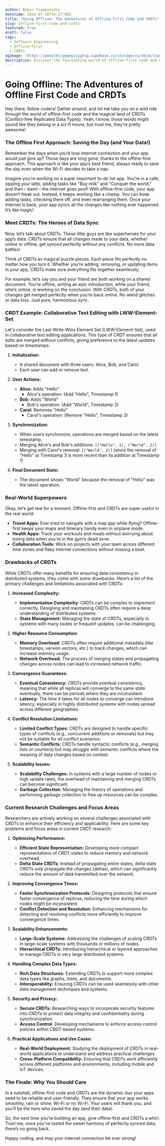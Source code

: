 ```yaml
---
author: Nikos Tsompanidis
datetime: 2024-07-16T19:17:00Z
title: "Going Offline: The Adventures of Offline First Code and CRDTs"
slug: offline-first-code-and-crdts
featured: true
draft: false
tags:
  - Software Engineering
  - Offline-First
  - CRDTs
ogImage: "https://pewylbljypgmyciygfsg.supabase.co/storage/v1/object/public/photos/nikos-tsompanidis-blog-ogImage.webp"
description: Discover the fascinating world of offline-first code and CRDTs in my latest blog post. Learn how CRDTs work to ensure data consistency in distributed systems, even when you're offline. We break down their benefits, real-life applications, and the current challenges researchers are tackling to enhance their efficiency.
---
```


# Going Offline: The Adventures of Offline First Code and CRDTs

Hey there, fellow coders! Gather around, and let me take you on a wild ride through the world of offline-first code and the magical land of CRDTs (Conflict-free Replicated Data Types). Yeah, I know, those words might sound like they belong in a sci-fi movie, but trust me, they’re pretty awesome!

### The Offline First Approach: Saving the Day (and Your Data!)

Remember the days when you’d lose internet connection and your app would just give up? Those days are long gone, thanks to the offline-first approach. This approach is like your app’s best friend, always ready to save the day even when the Wi-Fi decides to take a nap.

Imagine you're working on a super important to-do list app. You’re in a cafe, sipping your latte, adding tasks like "Buy milk" and "Conquer the world," and then – bam! – the internet goes poof! With offline-first code, your app doesn’t freak out. Instead, it keeps working like a champ. You can keep adding tasks, checking them off, and even rearranging them. Once your internet is back, your app syncs all the changes like nothing ever happened. It’s like magic!

### Meet CRDTs: The Heroes of Data Sync

Now, let’s talk about CRDTs. These little guys are like superheroes for your app’s data. CRDTs ensure that all changes made to your data, whether online or offline, get synced perfectly without any conflicts. No more data battles!

Think of CRDTs as magical puzzle pieces. Each piece fits perfectly no matter how you turn it. Whether you’re adding, removing, or updating items in your app, CRDTs make sure everything fits together seamlessly.

For example, let’s say you and your friend are both working on a shared document. You’re offline, writing an epic introduction, while your friend, who’s online, is working on the conclusion. With CRDTs, both of your changes get merged perfectly when you’re back online. No weird glitches or data loss. Just pure, harmonious sync.

### CRDT Example: Collaborative Text Editing with LWW-Element-Set

Let's consider the Last-Write-Wins Element Set (LWW-Element-Set), used in collaborative text editing applications. This type of CRDT ensures that all edits are merged without conflicts, giving preference to the latest updates based on timestamps.

1. **Initialization:**

   - A shared document with three users: Alice, Bob, and Carol.
   - Each user can add or remove text.

2. **User Actions:**

   - **Alice:** Adds "Hello"
     - Alice's operation: (Add "Hello", Timestamp 1)
   - **Bob:** Adds "World"
     - Bob's operation: (Add "World", Timestamp 2)
   - **Carol:** Removes "Hello"
     - Carol's operation: (Remove "Hello", Timestamp 3)

3. **Synchronization:**

   - When users synchronize, operations are merged based on the latest timestamp.
   - Merging Alice's and Bob's additions: `[("Hello", 1), ("World", 2)]`
   - Merging with Carol's removal: `[("World", 2)]` (since the removal of "Hello" at Timestamp 3 is more recent than its addition at Timestamp 1)

4. **Final Document State:**
   - The document shows "World" because the removal of "Hello" was the latest operation.

### Real-World Superpowers

Okay, let’s get real for a moment. Offline-first and CRDTs are super useful in the real world:

- **Travel Apps:** Ever tried to navigate with a map app while flying? Offline-first keeps your maps and itinerary handy even in airplane mode.
- **Health Apps:** Track your workouts and meals without worrying about losing data when you’re in the gym’s dead zone.
- **Collaboration Tools:** Work on projects with your team across different time zones and flaky internet connections without missing a beat.

### Drawbacks of CRDTs

While CRDTs offer many benefits for ensuring data consistency in distributed systems, they come with some drawbacks. Here’s a list of the primary challenges and limitations associated with CRDTs:

1. **Increased Complexity:**

   - **Implementation Complexity:** CRDTs can be complex to implement correctly. Designing and maintaining CRDTs often require a deep understanding of distributed systems.
   - **State Management:** Managing the state of CRDTs, especially in systems with many nodes or frequent updates, can be challenging.

2. **Higher Resource Consumption:**

   - **Memory Overhead:** CRDTs often require additional metadata (like timestamps, version vectors, etc.) to track changes, which can increase memory usage.
   - **Network Overhead:** The process of merging states and propagating changes across nodes can lead to increased network traffic.

3. **Convergence Guarantees:**

   - **Eventual Consistency:** CRDTs provide eventual consistency, meaning that while all replicas will converge to the same state eventually, there can be periods where they are inconsistent.
   - **Latency:** The time it takes for all nodes to converge can introduce latency, especially in highly distributed systems with nodes spread across different geographies.

4. **Conflict Resolution Limitations:**

   - **Limited Conflict Types:** CRDTs are designed to handle specific types of conflicts (e.g., concurrent additions or removals) but may not be suitable for all conflict scenarios.
   - **Semantic Conflicts:** CRDTs handle syntactic conflicts (e.g., merging lists or counters) but may struggle with semantic conflicts where the meaning of data changes based on context.

5. **Scalability Issues:**
   - **Scalability Challenges:** In systems with a large number of nodes or high update rates, the overhead of maintaining and merging CRDTs can become significant.
   - **Garbage Collection:** Managing the history of operations and performing garbage collection to free up resources can be complex.

### Current Research Challenges and Focus Areas

Researchers are actively working on several challenges associated with CRDTs to enhance their efficiency and applicability. Here are some key problems and focus areas in current CRDT research:

1. **Optimizing Performance:**

   - **Efficient State Representation:** Developing more compact representations of CRDT states to reduce memory and network overhead.
   - **Delta State CRDTs:** Instead of propagating entire states, delta state CRDTs only propagate the changes (deltas), which can significantly reduce the amount of data transmitted over the network.

2. **Improving Convergence Times:**

   - **Faster Synchronization Protocols:** Designing protocols that ensure faster convergence of replicas, reducing the time during which nodes might be inconsistent.
   - **Conflict Detection and Resolution:** Enhancing mechanisms for detecting and resolving conflicts more efficiently to improve convergence times.

3. **Scalability Enhancements:**

   - **Large-Scale Systems:** Addressing the challenges of scaling CRDTs in large-scale systems with thousands or millions of nodes.
   - **Hierarchical CRDTs:** Introducing hierarchical or layered approaches to manage CRDTs in very large distributed systems.

4. **Handling Complex Data Types:**

   - **Rich Data Structures:** Extending CRDTs to support more complex data types like graphs, trees, and documents.
   - **Interoperability:** Ensuring CRDTs can be used seamlessly with other data management techniques and systems.

5. **Security and Privacy:**

   - **Secure CRDTs:** Researching ways to incorporate security features into CRDTs to protect data integrity and confidentiality during synchronization.
   - **Access Control:** Developing mechanisms to enforce access control policies within CRDT-based systems.

6. **Practical Applications and Use Cases:**
   - **Real-World Deployment:** Studying the deployment of CRDTs in real-world applications to understand and address practical challenges.
   - **Cross-Platform Compatibility:** Ensuring that CRDTs work efficiently across different platforms and environments, including mobile and IoT devices.

### The Finale: Why You Should Care

In a nutshell, offline-first code and CRDTs are the dynamic duo your apps need to be reliable and user-friendly. They ensure that your app works smoothly, rain or shine, Wi-Fi or no Wi-Fi. Your users will thank you, and you’ll be the hero who saved the day (and their data).

So, the next time you’re building an app, give offline-first and CRDTs a whirl. Trust me, once you’ve tasted the sweet harmony of perfectly synced data, there’s no going back.

Happy coding, and may your internet connection be ever strong!
